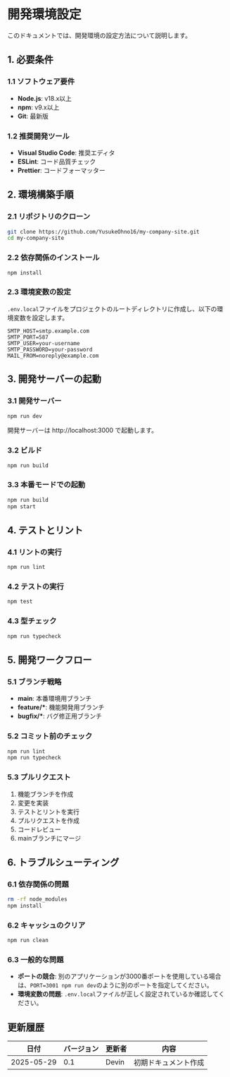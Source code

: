 # 開発環境設定

このドキュメントでは、開発環境の設定方法について説明します。

## 1. 必要条件

### 1.1 ソフトウェア要件
- **Node.js**: v18.x以上
- **npm**: v9.x以上
- **Git**: 最新版

### 1.2 推奨開発ツール
- **Visual Studio Code**: 推奨エディタ
- **ESLint**: コード品質チェック
- **Prettier**: コードフォーマッター

## 2. 環境構築手順

### 2.1 リポジトリのクローン
```bash
git clone https://github.com/YusukeOhno16/my-company-site.git
cd my-company-site
```

### 2.2 依存関係のインストール
```bash
npm install
```

### 2.3 環境変数の設定
`.env.local`ファイルをプロジェクトのルートディレクトリに作成し、以下の環境変数を設定します。

```
SMTP_HOST=smtp.example.com
SMTP_PORT=587
SMTP_USER=your-username
SMTP_PASSWORD=your-password
MAIL_FROM=noreply@example.com
```

## 3. 開発サーバーの起動

### 3.1 開発サーバー
```bash
npm run dev
```
開発サーバーは http://localhost:3000 で起動します。

### 3.2 ビルド
```bash
npm run build
```

### 3.3 本番モードでの起動
```bash
npm run build
npm start
```

## 4. テストとリント

### 4.1 リントの実行
```bash
npm run lint
```

### 4.2 テストの実行
```bash
npm test
```

### 4.3 型チェック
```bash
npm run typecheck
```

## 5. 開発ワークフロー

### 5.1 ブランチ戦略
- **main**: 本番環境用ブランチ
- **feature/\***: 機能開発用ブランチ
- **bugfix/\***: バグ修正用ブランチ

### 5.2 コミット前のチェック
```bash
npm run lint
npm run typecheck
```

### 5.3 プルリクエスト
1. 機能ブランチを作成
2. 変更を実装
3. テストとリントを実行
4. プルリクエストを作成
5. コードレビュー
6. mainブランチにマージ

## 6. トラブルシューティング

### 6.1 依存関係の問題
```bash
rm -rf node_modules
npm install
```

### 6.2 キャッシュのクリア
```bash
npm run clean
```

### 6.3 一般的な問題
- **ポートの競合**: 別のアプリケーションが3000番ポートを使用している場合は、`PORT=3001 npm run dev`のように別のポートを指定してください。
- **環境変数の問題**: `.env.local`ファイルが正しく設定されているか確認してください。

## 更新履歴

| 日付 | バージョン | 更新者 | 内容 |
|------|------------|--------|------|
| 2025-05-29 | 0.1 | Devin | 初期ドキュメント作成 |
